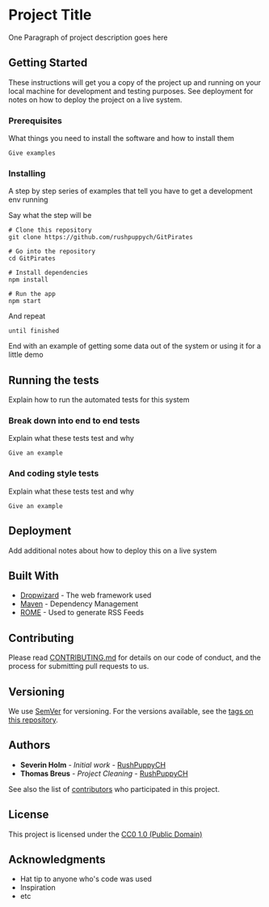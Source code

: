 # Project Title

One Paragraph of project description goes here

## Getting Started

These instructions will get you a copy of the project up and running on your local machine for development and testing purposes. See deployment for notes on how to deploy the project on a live system.

### Prerequisites

What things you need to install the software and how to install them

```
Give examples
```

### Installing

A step by step series of examples that tell you have to get a development env running

Say what the step will be

```
# Clone this repository
git clone https://github.com/rushpuppych/GitPirates

# Go into the repository
cd GitPirates

# Install dependencies
npm install

# Run the app
npm start
```

And repeat

```
until finished
```

End with an example of getting some data out of the system or using it for a little demo

## Running the tests

Explain how to run the automated tests for this system

### Break down into end to end tests

Explain what these tests test and why

```
Give an example
```

### And coding style tests

Explain what these tests test and why

```
Give an example
```

## Deployment

Add additional notes about how to deploy this on a live system

## Built With

* [Dropwizard](http://www.dropwizard.io/1.0.2/docs/) - The web framework used
* [Maven](https://maven.apache.org/) - Dependency Management
* [ROME](https://rometools.github.io/rome/) - Used to generate RSS Feeds

## Contributing

Please read [CONTRIBUTING.md](https://gist.github.com/PurpleBooth/b24679402957c63ec426) for details on our code of conduct, and the process for submitting pull requests to us.

## Versioning

We use [SemVer](http://semver.org/) for versioning. For the versions available, see the [tags on this repository](https://github.com/your/project/tags). 

## Authors

* **Severin Holm** - *Initial work* - [RushPuppyCH](https://github.com/rushpuppych)
* **Thomas Breus** - *Project Cleaning* - [RushPuppyCH](https://github.com/rushpuppych)

See also the list of [contributors](https://github.com/your/project/contributors) who participated in this project.

## License

This project is licensed under the [CC0 1.0 (Public Domain)](LICENSE.md)

## Acknowledgments

* Hat tip to anyone who's code was used
* Inspiration
* etc

